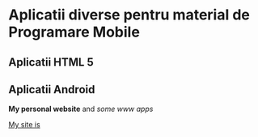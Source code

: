 # Aplicatii diverse pentru material de Programare Mobile
 
## Aplicatii HTML 5

## Aplicatii Android


**My personal website** and _some www apps_

[My site is](https://mihaioltean.github.io)

